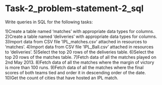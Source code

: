 # Task-2_problem-statement-2_sql

Write queries in SQL for the following tasks:

1)Create a table named ‘matches’ with appropriate data types for columns.
2)Create a table named ‘deliveries’ with appropriate data types for columns.
3)Import data from CSV file ’IPL_matches.csv’ attached in resources to ‘matches’.
4)Import data from CSV file ’IPL_Ball.csv’ attached in resources to ‘deliveries’. 
5)Select the top 20 rows of the deliveries table. 
6)Select the top 20 rows of the matches table. 
7)Fetch data of all the matches played on 2nd May 2013. 
8)Fetch data of all the matches where the margin of victory is more than 100 runs. 
9)Fetch data of all the matches where the final scores of both teams tied and order it in descending order of the date. 
10)Get the count of cities that have hosted an IPL match.
